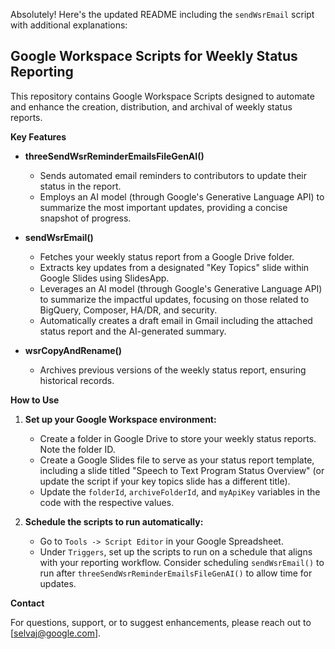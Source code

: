 Absolutely! Here's the updated README including the `sendWsrEmail` script with additional explanations:


## Google Workspace Scripts for Weekly Status Reporting

This repository contains Google Workspace Scripts designed to automate and enhance the creation, distribution, and archival of weekly status reports.

**Key Features**

* **threeSendWsrReminderEmailsFileGenAI()**
    * Sends automated email reminders to contributors to update their status in the report.
    * Employs an AI model (through Google's Generative Language API) to summarize the most important updates, providing a concise snapshot of progress.

* **sendWsrEmail()**
    * Fetches your weekly status report from a Google Drive folder.
    * Extracts key updates from a designated "Key Topics" slide within Google Slides using SlidesApp.
    * Leverages an AI model (through Google's Generative Language API) to summarize the impactful updates, focusing on those related to BigQuery, Composer, HA/DR, and security.
    * Automatically creates a draft email in Gmail including the attached status report and the AI-generated summary.

* **wsrCopyAndRename()**
    * Archives previous versions of the weekly status report, ensuring historical records. 

**How to Use**

1. **Set up your Google Workspace environment:**
   * Create a folder in Google Drive to store your weekly status reports. Note the folder ID.
   * Create a Google Slides file to serve as your status report template, including a slide titled "Speech to Text Program Status Overview" (or update the script if your key topics slide has a different title).
   * Update the `folderId`, `archiveFolderId`, and `myApiKey` variables in the code with the respective values.

2. **Schedule the scripts to run automatically:**
   * Go to `Tools -> Script Editor` in your Google Spreadsheet.
   * Under `Triggers`, set up the scripts to run on a schedule that aligns with your reporting workflow. Consider scheduling `sendWsrEmail()` to run after `threeSendWsrReminderEmailsFileGenAI()` to allow time for updates.

**Contact**

For questions, support, or to suggest enhancements, please reach out to [selvaj@google.com]. 

